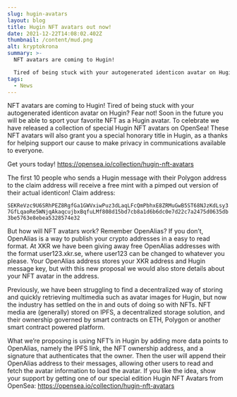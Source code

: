 ```yaml
---
slug: hugin-avatars
layout: blog
title: Hugin NFT avatars out now!
date: 2021-12-22T14:08:02.402Z
thumbnail: /content/mud.png
alt: kryptokrona
summary: >-
  NFT avatars are coming to Hugin!

  Tired of being stuck with your autogenerated identicon avatar on Hugin? Fear not! Soon in the future you will be able to sport your favorite NFT as a Hugin avatar. 
tags:
  - News
---
```

NFT avatars are coming to Hugin!
Tired of being stuck with your autogenerated identicon avatar on Hugin? Fear not! Soon in the future you will be able to sport your favorite NFT as a Hugin avatar. To celebrate we have released a collection of special Hugin NFT avatars on OpenSea! These NFT avatars will also grant you a special honorary title in Hugin, as a thanks for helping support our cause to make privacy in communications available to everyone.

Get yours today! https://opensea.io/collection/hugin-nft-avatars

The first 10 people who sends a Hugin message with their Polygon address to the claim address will receive a free mint with a pimped out version of their actual identicon! Claim address: 

`SEKReVzc9U6SRhPEZ8RgfGa1GWVxiwPuz3dLaqLFcQmPbhxE8ZRMuGwB5ST68NJzKdLsy37GfLqaoRe5WNjqAkaqcujbxBqfuLMf808d15bd7cb8a1d6b6dc0e7d22c7a2475d0635db3be5763e8ebea5328574e32`

 

But how will NFT avatars work?
Remember OpenAlias? If you don’t, OpenAlias is a way to publish your crypto addresses in a easy to read format. At XKR we have been giving away free OpenAlias addresses with the format user123.xkr.se, where user123 can be changed to whatever you please. Your OpenAlias address stores your XKR address and Hugin message key, but with this new proposal we would also store details about your NFT avatar in the address.

Previously, we have been struggling to find a decentralized way of storing and quickly retrieving multimedia such as avatar images for Hugin, but now the industry has settled on the in and outs of doing so with NFTs. NFT media are (generally) stored on IPFS, a decentralized storage solution, and their ownership governed by smart contracts on ETH, Polygon or another smart contract powered platform.

What we’re proposing is using NFT’s in Hugin by adding more data points to OpenAlias, namely the IPFS link, the NFT ownership address, and a signature that authenticates that the owner. Then the user will append their OpenAlias address to their messages, allowing other users to read and fetch the avatar information to load the avatar. If you like the idea, show your support by getting one of our special edition Hugin NFT Avatars from OpenSea: https://opensea.io/collection/hugin-nft-avatars